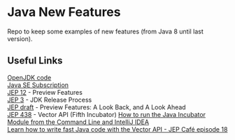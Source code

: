 # Java New Features

Repo to keep some examples of new features (from Java 8 until last version).

## Useful Links

[OpenJDK code](https://github.com/openjdk/jdk)  
[Java SE Subscription](https://www.oracle.com/java/java-se-subscription/)  
[JEP 12](https://openjdk.org/jeps/12) - Preview Features  
[JEP 3](https://openjdk.org/jeps/3) - JDK Release Process  
[JEP draft](https://openjdk.org/jeps/8300604) - Preview Features: A Look Back, and A Look Ahead  
[JEP 438](https://openjdk.org/jeps/438) - Vector API (Fifth Incubator)
[How to run the Java Incubator Module from the Command Line and IntelliJ IDEA](https://foojay.io/today/how-to-run-the-java-incubator-module-from-the-command-line-and-intellij-idea/)  
[Learn how to write fast Java code with the Vector API - JEP Café episode 18](https://www.youtube.com/watch?v=42My8Yfzwbg)  
